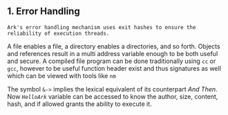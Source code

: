 


## 1. Error Handling
    Ark's error handling mechanism uses exit hashes to ensure the reliability of execution threads. 

A file enables a file, a directory enables a directories, and so forth.
Objects and references result in a multi address variable enough to be both useful and secure.
A compiled file program can be done traditionally using `cc` or `gcc`, however to be useful function header exist and thus signatures as well which can be viewed with tools like `nm`



The symbol `&->` implies the lexical equivalent of its counterpart *And Then*. 
    Now *`HelloArk`* variable can be accessed to know the author, size, content, hash, and if allowed grants the ability to execute it.       
